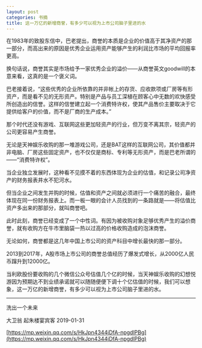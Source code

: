 ```yaml
---
layout: post
categories: 书摘
title: 这一万亿的新增商誉，有多少可以视为上市公司脑子里进的水
---
```


在1983年的致股东信中，巴老提出，商誉的本质是企业的价值高于其净资产的那一部分，而高出来的原因是优秀企业运用资产能够产生的利润比市场的平均回报率更高。

换句话说，商誉其实是市场给予一家优秀企业的溢价——从商誉英文goodwill的本意来看，这真的是一个褒义词。

巴老接着说，“这些优秀的企业所依靠的并非帐上的存货、应收款项或厂房等有形资产，而是看不见的无形资产。特别是产品与员工深植在顾客心中无数的欢快感受所创造出的信誉。这样的信誉建立起一个消费特许权，使其产品售价主要取决于它提供给客户的价值，而不是厂商的生产成本。”

那个时代还没有游戏、互联网这些更加轻资产的行业，但万变不离其宗，轻资产的公司更容易产生商誉。

无论是天神娱乐收购的那一堆游戏公司，还是BAT这样的互联网公司，其价值都并非电脑、厂房这些固定资产，也不仅仅是商标、专利等无形资产，而是巴老所谓的——“消费特许权”。

当企业独立发展时，这种看不见摸不着的东西体现为企业的估值，和记录公司净资产的财务报表井水不犯河水。

但当企业之间发生并购的时候，估值和资产之间就必须进行一个痛苦的融合，最终体现在同一份财务报表上。而一板一眼的会计人员找到的一条路就是——将估值比资产多出来的那部分，就叫商誉吧。

此时此刻，商誉已经变成了一个中性词。有因为被收购对象足够优秀产生的溢价商誉，就有收购方在牛市里脑袋一热以过高的价格收购造成的泡沫商誉。

无论如何，商誉都是这几年中国上市公司的资产科目中增长最快的那一部分。

2013到2017年，A股市场上市公司的商誉总值经历了爆发式增长，从2000亿人民币蹿升到12000亿。

当利欧股份要收购的几个微信公众号估值几个亿的时候，当天神娱乐收购的幻想悦游因为预期达不到业绩承诺就可以随随便便下调十个亿估值的时候，我们可以想象，这一万亿的新增商誉，有多少可以视为上市公司脑子里进的水。

---

洗出一个未来

大卫翁  起朱楼宴宾客  2019-01-31

[https://mp.weixin.qq.com/s/HkJpn4344jDfA-npgdlPBg](https://mp.weixin.qq.com/s/HkJpn4344jDfA-npgdlPBg)